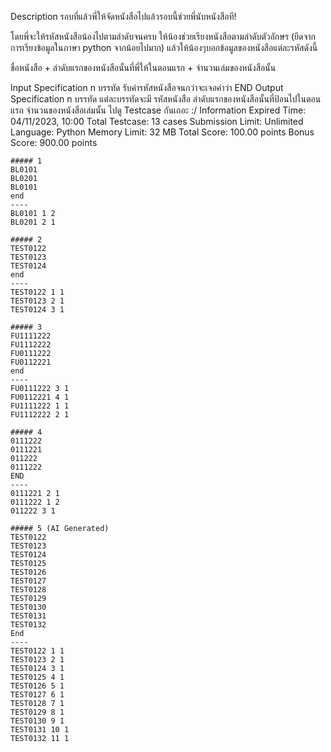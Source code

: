 Description
รอบที่แล้วพี่ให้จัดหนังสือไปแล้วรอบนี้ช่วยพี่นับหนังสือที!

โดยพี่จะให้รหัสหนังสือน้องไปตามลำดับจนครบ ให้น้องช่วยเรียงหนังสือตามลำดับตัวอักษร (ยึดจากการเรียงข้อมูลในภาษา python จากน้อยไปมาก)
แล้วให้น้องๆบอกข้อมูลของหนังสือแต่ละรหัสดังนี้

ชื่อหนังสือ + ลำดับแรกของหนังสือนั้นที่พี่ให้ในตอนแรก + จำนวนเล่มของหนังสือนั้น

Input Specification
n บรรทัด
รับค่ารหัสหนังสือจนกว่าจะเจอคำว่า END
Output Specification
n บรรทัด
แต่ละบรรทัดจะมี รหัสหนังสือ ลำดับแรกของหนังสือนั้นที่ป้อนไปในตอนแรก จำนวนของหนังสือเล่มนั้น
ไปดู Testcase กันเถอะ :/
Information
Expired Time: 04/11/2023, 10:00
Total Testcase: 13 cases
Submission Limit: Unlimited
Language: Python
Memory Limit: 32 MB
Total Score: 100.00 points
Bonus Score: 900.00 points
```
##### 1
BL0101
BL0201
BL0101
end
----
BL0101 1 2
BL0201 2 1

##### 2
TEST0122
TEST0123
TEST0124
end
----
TEST0122 1 1
TEST0123 2 1
TEST0124 3 1

##### 3
FU1111222
FU1112222
FU0111222
FU0112221
end
----
FU0111222 3 1
FU0112221 4 1
FU1111222 1 1
FU1112222 2 1

##### 4
0111222
0111221
011222
0111222
END
----
0111221 2 1
0111222 1 2
011222 3 1

##### 5 (AI Generated)
TEST0122
TEST0123
TEST0124
TEST0125
TEST0126
TEST0127
TEST0128
TEST0129
TEST0130
TEST0131
TEST0132
End
----
TEST0122 1 1
TEST0123 2 1
TEST0124 3 1
TEST0125 4 1
TEST0126 5 1
TEST0127 6 1
TEST0128 7 1
TEST0129 8 1
TEST0130 9 1
TEST0131 10 1
TEST0132 11 1
```
